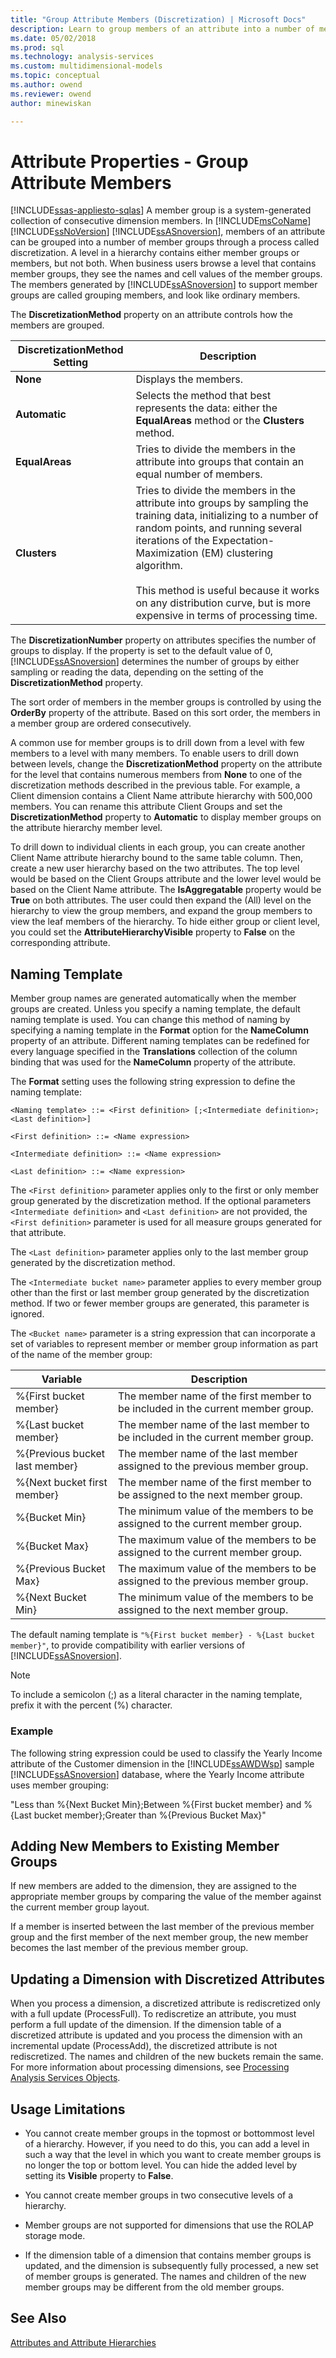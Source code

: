 ```yaml
---
title: "Group Attribute Members (Discretization) | Microsoft Docs"
description: Learn to group members of an attribute into a number of member groups through a process called discretization.
ms.date: 05/02/2018
ms.prod: sql
ms.technology: analysis-services
ms.custom: multidimensional-models
ms.topic: conceptual
ms.author: owend
ms.reviewer: owend
author: minewiskan

---
```

# Attribute Properties - Group Attribute Members
[!INCLUDE[ssas-appliesto-sqlas](../includes/ssas-appliesto-sqlas.md)]
  A member group is a system-generated collection of consecutive dimension members. In [!INCLUDE[msCoName](../includes/msconame-md.md)] [!INCLUDE[ssNoVersion](../includes/ssnoversion-md.md)] [!INCLUDE[ssASnoversion](../includes/ssasnoversion-md.md)], members of an attribute can be grouped into a number of member groups through a process called discretization. A level in a hierarchy contains either member groups or members, but not both. When business users browse a level that contains member groups, they see the names and cell values of the member groups. The members generated by [!INCLUDE[ssASnoversion](../includes/ssasnoversion-md.md)] to support member groups are called grouping members, and look like ordinary members.  
  
 The **DiscretizationMethod** property on an attribute controls how the members are grouped.  
  
|**DiscretizationMethod** Setting|Description|  
|--------------------------------------|-----------------|  
|**None**|Displays the members.|  
|**Automatic**|Selects the method that best represents the data: either the **EqualAreas** method or the **Clusters** method.|  
|**EqualAreas**|Tries to divide the members in the attribute into groups that contain an equal number of members.|  
|**Clusters**|Tries to divide the members in the attribute into groups by sampling the training data, initializing to a number of random points, and running several iterations of the Expectation-Maximization (EM) clustering algorithm.<br /><br /> This method is useful because it works on any distribution curve, but is more expensive in terms of processing time.|  
  
 The **DiscretizationNumber** property on attributes specifies the number of groups to display. If the property is set to the default value of 0, [!INCLUDE[ssASnoversion](../includes/ssasnoversion-md.md)] determines the number of groups by either sampling or reading the data, depending on the setting of the **DiscretizationMethod** property.  
  
 The sort order of members in the member groups is controlled by using the **OrderBy** property of the attribute. Based on this sort order, the members in a member group are ordered consecutively.  
  
 A common use for member groups is to drill down from a level with few members to a level with many members. To enable users to drill down between levels, change the **DiscretizationMethod** property on the attribute for the level that contains numerous members from **None** to one of the discretization methods described in the previous table. For example, a Client dimension contains a Client Name attribute hierarchy with 500,000 members. You can rename this attribute Client Groups and set the **DiscretizationMethod** property to **Automatic** to display member groups on the attribute hierarchy member level.  
  
 To drill down to individual clients in each group, you can create another Client Name attribute hierarchy bound to the same table column. Then, create a new user hierarchy based on the two attributes. The top level would be based on the Client Groups attribute and the lower level would be based on the Client Name attribute. The **IsAggregatable** property would be **True** on both attributes. The user could then expand the (All) level on the hierarchy to view the group members, and expand the group members to view the leaf members of the hierarchy. To hide either group or client level, you could set the **AttributeHierarchyVisible** property to **False** on the corresponding attribute.  
  
## Naming Template  
 Member group names are generated automatically when the member groups are created. Unless you specify a naming template, the default naming template is used. You can change this method of naming by specifying a naming template in the **Format** option for the **NameColumn** property of an attribute. Different naming templates can be redefined for every language specified in the **Translations** collection of the column binding that was used for the **NameColumn** property of the attribute.  
  
 The **Format** setting uses the following string expression to define the naming template:  
  
 `<Naming template> ::= <First definition> [;<Intermediate definition>;<Last definition>]`  
  
 `<First definition> ::= <Name expression>`  
  
 `<Intermediate definition> ::= <Name expression>`  
  
 `<Last definition> ::= <Name expression>`  
  
 The `<First definition>` parameter applies only to the first or only member group generated by the discretization method. If the optional parameters `<Intermediate definition>` and `<Last definition>` are not provided, the `<First definition>` parameter is used for all measure groups generated for that attribute.  
  
 The `<Last definition>` parameter applies only to the last member group generated by the discretization method.  
  
 The `<Intermediate bucket name>` parameter applies to every member group other than the first or last member group generated by the discretization method. If two or fewer member groups are generated, this parameter is ignored.  
  
 The `<Bucket name>` parameter is a string expression that can incorporate a set of variables to represent member or member group information as part of the name of the member group:  
  
|Variable|Description|  
|--------------|-----------------|  
|%{First bucket member}|The member name of the first member to be included in the current member group.|  
|%{Last bucket member}|The member name of the last member to be included in the current member group.|  
|%{Previous bucket last member}|The member name of the last member assigned to the previous member group.|  
|%{Next bucket first member}|The member name of the first member to be assigned to the next member group.|  
|%{Bucket Min}|The minimum value of the members to be assigned to the current member group.|  
|%{Bucket Max}|The maximum value of the members to be assigned to the current member group.|  
|%{Previous Bucket Max}|The maximum value of the members to be assigned to the previous member group.|  
|%{Next Bucket Min}|The minimum value of the members to be assigned to the next member group.|  
  
 The default naming template is `"%{First bucket member} - %{Last bucket member}"`, to provide compatibility with earlier versions of [!INCLUDE[ssASnoversion](../includes/ssasnoversion-md.md)].  
  
> [!NOTE]  
>  To include a semicolon (;) as a literal character in the naming template, prefix it with the percent (%) character.  
  
### Example  
 The following string expression could be used to classify the Yearly Income attribute of the Customer dimension in the [!INCLUDE[ssAWDWsp](../includes/ssawdwsp-md.md)] sample [!INCLUDE[ssASnoversion](../includes/ssasnoversion-md.md)] database, where the Yearly Income attribute uses member grouping:  
  
 "Less than %{Next Bucket Min};Between %{First bucket member} and %{Last bucket member};Greater than %{Previous Bucket Max}"  
  
## Adding New Members to Existing Member Groups  
 If new members are added to the dimension, they are assigned to the appropriate member groups by comparing the value of the member against the current member group layout.  
  
 If a member is inserted between the last member of the previous member group and the first member of the next member group, the new member becomes the last member of the previous member group.  
  
## Updating a Dimension with Discretized Attributes  
 When you process a dimension, a discretized attribute is rediscretized only with a full update (ProcessFull). To rediscretize an attribute, you must perform a full update of the dimension. If the dimension table of a discretized attribute is updated and you process the dimension with an incremental update (ProcessAdd), the discretized attribute is not rediscretized. The names and children of the new buckets remain the same. For more information about processing dimensions, see [Processing Analysis Services Objects](../../analysis-services/multidimensional-models/processing-analysis-services-objects.md).  
  
## Usage Limitations  
  
-   You cannot create member groups in the topmost or bottommost level of a hierarchy. However, if you need to do this, you can add a level in such a way that the level in which you want to create member groups is no longer the top or bottom level. You can hide the added level by setting its **Visible** property to **False**.  
  
-   You cannot create member groups in two consecutive levels of a hierarchy.  
  
-   Member groups are not supported for dimensions that use the ROLAP storage mode.  
  
-   If the dimension table of a dimension that contains member groups is updated, and the dimension is subsequently fully processed, a new set of member groups is generated. The names and children of the new member groups may be different from the old member groups.  
  
## See Also  
 [Attributes and Attribute Hierarchies](../../analysis-services/multidimensional-models-olap-logical-dimension-objects/attributes-and-attribute-hierarchies.md)  
  
  
